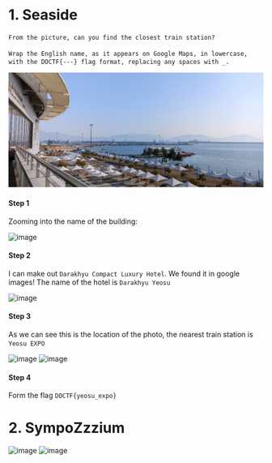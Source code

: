 # 1. Seaside
~~~
From the picture, can you find the closest train station?

Wrap the English name, as it appears on Google Maps, in lowercase, with the DOCTF{---} flag format, replacing any spaces with _.
~~~
![Seaside Imade](https://github.com/eiharun/CTFs/blob/461978aeb7ec6d1eea736e988e793540dc33b597/DigitalOverdose2022/MayaWentOnATrip/Seaside1.jpg)
#### Step 1
Zooming into the name of the building:

![image](https://user-images.githubusercontent.com/92404926/202931703-fb0e413d-f7d4-4783-9494-4a7cc0983b21.png)

#### Step 2
I can make out `Darakhyu Compact Luxury Hotel`. We found it in google images! The name of the hotel is `Darakhyu Yeosu`

![image](https://user-images.githubusercontent.com/92404926/202931764-bba7cf34-626c-4ffd-a65e-6133238e5872.png)

#### Step 3
As we can see this is the location of the photo, the nearest train station is `Yeosu EXPO`

![image](https://user-images.githubusercontent.com/92404926/202931817-357978f7-99f5-47da-8883-613b6f5c61c7.png)
![image](https://user-images.githubusercontent.com/92404926/202931857-c2bc18e6-bbdf-43e3-9920-9218bee6e363.png)

#### Step 4
Form the flag
`DOCTF{yeosu_expo}`

# 2. SympoZzzium

![image](https://user-images.githubusercontent.com/92404926/202945594-f4f992a2-3434-424e-ba1f-9d67e2f4deab.png)
![image](https://user-images.githubusercontent.com/92404926/202945649-50e83c22-42dc-4c33-8eee-87951fcc0d39.png)
